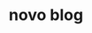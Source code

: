 ---
layout: post
title:  "novo blog"
day: "2024-01-30" 
text: "
minha presença online não tem muita coisa realmente sincera, eu só consigo expressar qualquer pensamento se ele estiver filtrado por trás de pelo menos uma camada de ironia antes de chegar aos olhos de qualquer um <br/>
na verdade nem na vida real eu sou uma pessoa muito sincera, então achei que valeria a pena criar esse cantinho aqui pra tentar exercitar o mínimo de vulnerabilidade 👍<br/>
<br/>
dito isso escrever o primeiro post desse blog foi uma experiencia terrivel espero que das proximas vezes eu consiga não me contorcer toda vez que eu pensar em alguém lendo uma versão pouco filtrada e genuína das bobeiras básicas que se passam agui -> 🧠
"
---